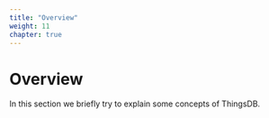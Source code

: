 ```yaml
---
title: "Overview"
weight: 11
chapter: true
---
```


# Overview

In this section we briefly try to explain some concepts of ThingsDB.